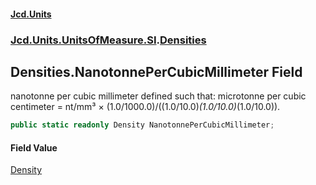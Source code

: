 #### [Jcd.Units](index.md 'index')
### [Jcd.Units.UnitsOfMeasure.SI](Jcd.Units.UnitsOfMeasure.SI.md 'Jcd.Units.UnitsOfMeasure.SI').[Densities](Densities.md 'Jcd.Units.UnitsOfMeasure.SI.Densities')

## Densities.NanotonnePerCubicMillimeter Field

nanotonne per cubic millimeter defined such that: microtonne per cubic centimeter = nt/mm³ × (1.0/1000.0)/((1.0/10.0)*(1.0/10.0)*(1.0/10.0)).

```csharp
public static readonly Density NanotonnePerCubicMillimeter;
```

#### Field Value
[Density](Density.md 'Jcd.Units.UnitTypes.Density')